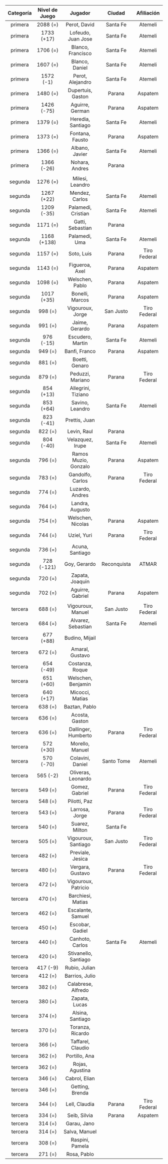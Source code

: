 |  Categoría  |  Nivel de Juego  |       Jugador        |   Ciudad    |  Afiliación  |
|:-----------:|:----------------:|:--------------------:|:-----------:|:------------:|
|   primera   |     2088 (=)     |     Perot, David     |  Santa Fe   |   Atemeli    |
|   primera   |    1733 (+17)    |  Lofeudo, Juan Jose  |  Santa Fe   |   Atemeli    |
|   primera   |     1706 (=)     |  Blanco, Francisco   |  Santa Fe   |   Atemeli    |
|   primera   |     1607 (=)     |    Blanco, Daniel    |  Santa Fe   |   Atemeli    |
|   primera   |    1572 (-1)     |   Perot, Alejandro   |  Santa Fe   |   Atemeli    |
|   primera   |     1480 (=)     |  Dupertuis, Gaston   |   Parana    |   Aspatem    |
|   primera   |    1426 (-75)    |   Aguirre, German    |   Parana    |   Aspatem    |
|   primera   |     1379 (=)     |  Heredia, Santiago   |  Santa Fe   |   Atemeli    |
|   primera   |     1373 (=)     |   Fontana, Fausto    |   Parana    |   Aspatem    |
|   primera   |     1366 (=)     |    Albano, Javier    |  Santa Fe   |   Atemeli    |
|   primera   |    1366 (-26)    |    Nohara, Andres    |   Parana    |              |
|             |                  |                      |             |              |
|   segunda   |     1276 (=)     |   Milesi, Leandro    |             |              |
|   segunda   |    1267 (+22)    |    Mendez, Carlos    |  Santa Fe   |   Atemeli    |
|   segunda   |    1209 (-35)    |  Palamedi, Cristian  |  Santa Fe   |   Atemeli    |
|   segunda   |     1171 (=)     |   Gatti, Sebastian   |   Parana    |              |
|   segunda   |   1168 (+138)    |    Palamedi, Uma     |  Santa Fe   |   Atemeli    |
|   segunda   |     1157 (=)     |      Soto, Luis      |   Parana    | Tiro Federal |
|   segunda   |     1143 (=)     |    Figueroa, Axel    |   Parana    |   Aspatem    |
|   segunda   |     1098 (=)     |   Welschen, Pablo    |   Parana    |   Aspatem    |
|   segunda   |    1017 (+35)    |   Bonelli, Marcos    |   Parana    |   Aspatem    |
|   segunda   |     998 (=)      |   Vigouroux, Jorge   |  San Justo  | Tiro Federal |
|   segunda   |     991 (=)      |    Jaime, Gerardo    |   Parana    |   Aspatem    |
|   segunda   |    976 (-15)     |   Escudero, Martin   |  Santa Fe   |   Atemeli    |
|   segunda   |     949 (=)      |    Banfi, Franco     |   Parana    |   Aspatem    |
|   segunda   |     881 (=)      |    Boetti, Genaro    |             |              |
|   segunda   |     879 (=)      |   Peduzzi, Mariano   |   Parana    | Tiro Federal |
|   segunda   |    854 (+13)     |  Allegrini, Tiziano  |             |              |
|   segunda   |    853 (+64)     |   Savino, Leandro    |  Santa Fe   |   Atemeli    |
|   segunda   |    823 (-41)     |    Prettis, Juan     |             |              |
|   segunda   |     822 (=)      |     Levin, Raul      |   Parana    |              |
|   segunda   |    804 (-40)     |   Velazquez, Irupe   |  Santa Fe   |   Atemeli    |
|   segunda   |     796 (=)      | Ramos Muzio, Gonzalo |   Parana    |   Aspatem    |
|   segunda   |     783 (=)      |   Gandolfo, Carlos   |   Parana    | Tiro Federal |
|   segunda   |     774 (=)      |   Luzardo, Andres    |             |              |
|   segunda   |     764 (=)      |   Landra, Augusto    |             |              |
|   segunda   |     754 (=)      |  Welschen, Nicolas   |   Parana    |   Aspatem    |
|   segunda   |     744 (=)      |     Uziel, Yuri      |   Parana    | Tiro Federal |
|   segunda   |     736 (=)      |   Acuna, Santiago    |             |              |
|   segunda   |    728 (-121)    |     Goy, Gerardo     | Reconquista |    ATMAR     |
|   segunda   |     720 (=)      |   Zapata, Joaquin    |             |              |
|   segunda   |     702 (=)      |   Aguirre, Gabriel   |   Parana    |   Aspatem    |
|             |                  |                      |             |              |
|   tercera   |     688 (=)      |  Vigouroux, Manuel   |  San Justo  | Tiro Federal |
|   tercera   |     684 (=)      |  Alvarez, Sebastian  |  Santa Fe   |   Atemeli    |
|   tercera   |    677 (+88)     |    Budino, Mijail    |             |              |
|   tercera   |     672 (=)      |   Amaral, Gustavo    |             |              |
|   tercera   |    654 (-49)     |   Costanza, Roque    |             |              |
|   tercera   |    651 (+60)     |  Welschen, Benjamin  |             |              |
|   tercera   |    640 (+17)     |   Micocci, Matias    |             |              |
|   tercera   |     638 (=)      |    Baztan, Pablo     |             |              |
|   tercera   |     636 (=)      |    Acosta, Gaston    |             |              |
|   tercera   |     636 (=)      | Dallinger, Humberto  |   Parana    | Tiro Federal |
|   tercera   |    572 (+30)     |   Morello, Manuel    |             |              |
|   tercera   |    570 (-70)     |   Colavini, Daniel   | Santo Tome  |   Atemeli    |
|   tercera   |     565 (-2)     |  Oliveras, Leonardo  |             |              |
|   tercera   |     549 (=)      |    Gomez, Gabriel    |   Parana    | Tiro Federal |
|   tercera   |     548 (=)      |     Pilotti, Paz     |             |              |
|   tercera   |     543 (=)      |    Larrosa, Jorge    |   Parana    | Tiro Federal |
|   tercera   |     540 (=)      |    Suarez, Milton    |  Santa Fe   |              |
|   tercera   |     505 (=)      | Vigouroux, Santiago  |  San Justo  | Tiro Federal |
|   tercera   |     482 (=)      |   Previale, Jesica   |             |              |
|   tercera   |     480 (=)      |   Vergara, Gustavo   |   Parana    | Tiro Federal |
|   tercera   |     472 (=)      | Vigouroux, Patricio  |             |              |
|   tercera   |     470 (=)      |  Barchiesi, Matias   |             |              |
|   tercera   |     462 (=)      |  Escalante, Samuel   |             |              |
|   tercera   |     450 (=)      |   Escobar, Gadiel    |             |              |
|   tercera   |     440 (=)      |   Canhoto, Carlos    |  Santa Fe   |   Atemeli    |
|   tercera   |     420 (=)      | Stivanello, Santiago |             |              |
|   tercera   |     417 (-9)     |    Rubio, Julian     |             |              |
|   tercera   |     412 (=)      |    Barrios, Julio    |             |              |
|   tercera   |     382 (=)      |  Calabrese, Alfredo  |             |              |
|   tercera   |     380 (=)      |    Zapata, Lucas     |             |              |
|   tercera   |     374 (=)      |   Alsina, Santiago   |             |              |
|   tercera   |     370 (=)      |   Toranza, Ricardo   |             |              |
|   tercera   |     366 (=)      |  Taffarel, Claudio   |             |              |
|   tercera   |     362 (=)      |    Portillo, Ana     |             |              |
|   tercera   |     362 (=)      |   Rojas, Agustina    |             |              |
|   tercera   |     346 (=)      |    Cabrol, Elian     |             |              |
|   tercera   |     346 (=)      |   Getting, Brenda    |             |              |
|   tercera   |     344 (=)      |    Lell, Claudia     |   Parana    | Tiro Federal |
|   tercera   |     334 (=)      |     Seib, Silvia     |   Parana    |   Aspatem    |
|   tercera   |     314 (=)      |     Garau, Jano      |             |              |
|   tercera   |     314 (=)      |    Salva, Manuel     |             |              |
|   tercera   |     308 (=)      |   Raspini, Pamela    |             |              |
|   tercera   |     271 (=)      |     Rosa, Pablo      |             |              |